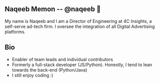 ## Naqeeb Memon -- @naqeeb 👋
My name is Naqeeb and I am a Director of Engineering at 4C Insights, a self-serve ad-tech firm. I oversee the integration of all Digital Advertising platforms.

## Bio
- Enabler of team leads and individual contributors
- Formerly a full-stack developer (JS/Python). Honestly, I tend to lean towards the back-end (Python/Java)
- I still enjoy coding :)

<!--
**naqeeb/naqeeb** is a ✨ _special_ ✨ repository because its `README.md` (this file) appears on your GitHub profile.

Here are some ideas to get you started:

- 🔭 I’m currently working on ...
- 🌱 I’m currently learning ...
- 👯 I’m looking to collaborate on ...
- 🤔 I’m looking for help with ...
- 💬 Ask me about ...
- 📫 How to reach me: ...
- 😄 Pronouns: ...
- ⚡ Fun fact: ...
-->
